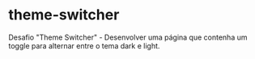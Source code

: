 # theme-switcher
Desafio "Theme Switcher" -  Desenvolver uma página que contenha um toggle para alternar entre o tema dark e light.
